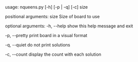 usage: nqueens.py [-h] [-p | -q] [-c] size

positional arguments:
  size          Size of board to use

optional arguments:
  -h, --help    show this help message and exit

  -p, --pretty  print board in a visual format

  -q, --quiet   do not print solutions
  
  -c, --count   display the count with each solution
